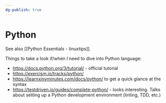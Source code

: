 ```yaml
---
dg-publish: true
---
```

# Python

See also [[Python Essentials - linuxtips]].

Things to take a look if/when I need to dive into Python language:

- <https://docs.python.org/3/tutorial/> - official tutorial
- <https://exercism.io/tracks/python/>
- <https://learnxinyminutes.com/docs/python/> to get a quick glance at the syntax
- <https://testdriven.io/guides/complete-python/> - looks interesting. Talks about setting up a Python development environment (linting, TDD, etc.)